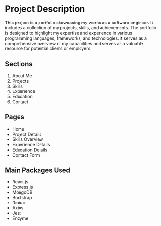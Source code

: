 # Project Description

This project is a portfolio showcasing my works as a software engineer. It includes a collection of my projects, skills, and achievements. The portfolio is designed to highlight my expertise and experience in various programming languages, frameworks, and technologies. It serves as a comprehensive overview of my capabilities and serves as a valuable resource for potential clients or employers.
## Sections
1. About Me
2. Projects
3. Skills
4. Experience
5. Education
6. Contact

## Pages
- Home
- Project Details
- Skills Overview
- Experience Details
- Education Details
- Contact Form

## Main Packages Used
- React.js
- Express.js
- MongoDB
- Bootstrap
- Redux
- Axios
- Jest
- Enzyme

